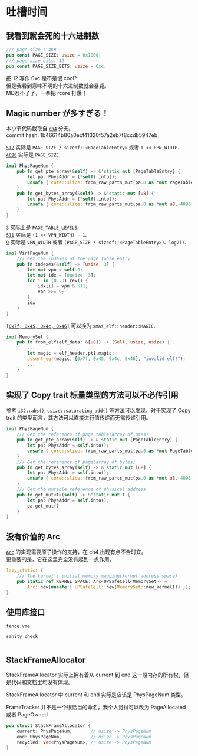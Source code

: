 # 吐槽时间

## 我看到就会死的十六进制数

```rust
/// page size : 4KB
pub const PAGE_SIZE: usize = 0x1000;
/// page size bits: 12
pub const PAGE_SIZE_BITS: usize = 0xc;
```

把 12 写作 0xc 是不是很 cool?  
但是我看到意味不明的十六进制数就会暴毙。  
MD忍不了了，一拳把 rcore 打爆！

## Magic number が多すぎる！

本小节代码截取自 [`ch4`](https://github.com/LearningOS/template-2024a-rcore/tree/ch4) 分支。  
commit hash: 1b46614b80a0ecf41320f57a2eb7f8ccdb5947eb

[`512`](https://github.com/LearningOS/template-2024a-rcore/blob/ch4/os/src/mm/address.rs#L182) 实际是 `PAGE_SIZE / sizeof::<PageTableEntry>` 或者 `1 << PPN_WIDTH`.  
[`4096`](https://github.com/LearningOS/template-2024a-rcore/blob/ch4/os/src/mm/address.rs#L187) 实际是 `PAGE_SIZE`.

```rust
impl PhysPageNum {
    pub fn get_pte_array(&self) -> &'static mut [PageTableEntry] {
        let pa: PhysAddr = (*self).into();
        unsafe { core::slice::from_raw_parts_mut(pa.0 as *mut PageTableEntry, 512) }
    }
    pub fn get_bytes_array(&self) -> &'static mut [u8] {
        let pa: PhysAddr = (*self).into();
        unsafe { core::slice::from_raw_parts_mut(pa.0 as *mut u8, 4096) }
    }
}
```

[`3`](https://github.com/LearningOS/template-2024a-rcore/blob/ch4/os/src/mm/address.rs#L164) 实际上是 `PAGE_TABLE_LEVELS`.  
[`511`](https://github.com/LearningOS/template-2024a-rcore/blob/ch4/os/src/mm/address.rs#L164) 实际是 `(1 << VPN_WIDTH) - 1`.  
[`9`](https://github.com/LearningOS/template-2024a-rcore/blob/ch4/os/src/mm/address.rs#L165) 实际是 `VPN_WIDTH` 或者 `(PAGE_SIZE / sizeof::<PageTableEntry>)。log2()`.

```rust
impl VirtPageNum {
    /// Get the indexes of the page table entry
    pub fn indexes(&self) -> [usize; 3] {
        let mut vpn = self.0;
        let mut idx = [0usize; 3];
        for i in (0..3).rev() {
            idx[i] = vpn & 511;
            vpn >>= 9;
        }
        idx
    }
}
```

[`[0x7f, 0x45, 0x4c, 0x46]`](https://github.com/LearningOS/template-2024a-rcore/blob/ch4/os/src/mm/memory_set.rs#L156) 可以换为 `xmas_elf::header::MAGIC`.

```rust
impl MemorySet {
    pub fn from_elf(elf_data: &[u8]) -> (Self, usize, usize) {
        ...
        let magic = elf_header.pt1.magic;
        assert_eq!(magic, [0x7f, 0x45, 0x4c, 0x46], "invalid elf!");
        ...
    }
}
```

## 实现了 Copy trait 标量类型的方法可以不必传引用

参考 [`i32::abs()`](https://doc.rust-lang.org/std/primitive.i32.html#method.abs), [`usize::saturating_add()`](https://doc.rust-lang.org/std/primitive.usize.html#method.saturating_add) 等方法可以发现，对于实现了 Copy trait 的类型而言，其方法可以直接进行值传递而无需传递引用。

```rust
impl PhysPageNum {
    /// Get the reference of page table(array of ptes)
    pub fn get_pte_array(self) -> &'static mut [PageTableEntry] {
        let pa: PhysAddr = self.into();
        unsafe { core::slice::from_raw_parts_mut(pa.0 as *mut PageTableEntry, 512) }
    }
    /// Get the reference of page(array of bytes)
    pub fn get_bytes_array(self) -> &'static mut [u8] {
        let pa: PhysAddr = self.into();
        unsafe { core::slice::from_raw_parts_mut(pa.0 as *mut u8, 4096) }
    }
    /// Get the mutable reference of physical address
    pub fn get_mut<T>(self) -> &'static mut T {
        let pa: PhysAddr = self.into();
        pa.get_mut()
    }
}
```

## 没有价值的 Arc

[`Arc`](https://doc.rust-lang.org/std/sync/struct.Arc.html) 的实现需要原子操作的支持，在 ch4 出现有点不合时宜。  
更重要的是，它在这里完全没有起到一点作用。

```rust
lazy_static! {
    /// The kernel's initial memory mapping(kernel address space)
    pub static ref KERNEL_SPACE: Arc<UPSafeCell<MemorySet>> =
        Arc::new(unsafe { UPSafeCell::new(MemorySet::new_kernel()) });
}
```

## 使用库接口

`fence.vme`

`sanity_check`

```rust
```

## StackFrameAllocator

StackFrameAllocator 实际上拥有着从 current 到 end 这一段内存的所有权，但是代码和文档里均没有体现。

StackFrameAllocator 中 current 和 end 实际是应该是 PhysPageNum 类型。

FrameTracker 并不是一个很恰当的命名，我个人觉得可以改为 PageAllocated 或者 PageOwned

```rust
pub struct StackFrameAllocator {
    current: PhysPageNum,       // usize -> PhysPageNum
    end: PhysPageNum,           // usize -> PhysPageNum
    recycled: Vec<PhysPageNum>, // usize -> PhysPageNum
}
```
